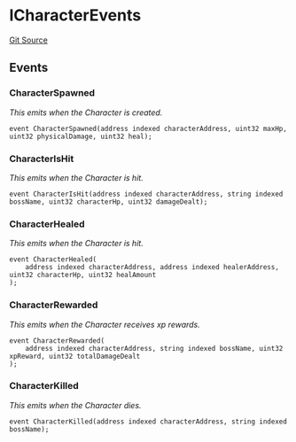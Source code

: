 # ICharacterEvents
[Git Source](https://github.com/YBadiss/solidity-exercise-private/blob/e73d628aa9e06b66cb5c5a9c7957ecc26a49dec1/src/Character.sol)


## Events
### CharacterSpawned
*This emits when the Character is created.*


```solidity
event CharacterSpawned(address indexed characterAddress, uint32 maxHp, uint32 physicalDamage, uint32 heal);
```

### CharacterIsHit
*This emits when the Character is hit.*


```solidity
event CharacterIsHit(address indexed characterAddress, string indexed bossName, uint32 characterHp, uint32 damageDealt);
```

### CharacterHealed
*This emits when the Character is hit.*


```solidity
event CharacterHealed(
    address indexed characterAddress, address indexed healerAddress, uint32 characterHp, uint32 healAmount
);
```

### CharacterRewarded
*This emits when the Character receives xp rewards.*


```solidity
event CharacterRewarded(
    address indexed characterAddress, string indexed bossName, uint32 xpReward, uint32 totalDamageDealt
);
```

### CharacterKilled
*This emits when the Character dies.*


```solidity
event CharacterKilled(address indexed characterAddress, string indexed bossName);
```

